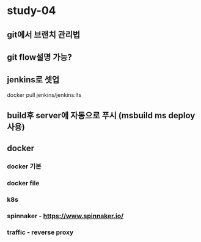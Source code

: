 # study-04

## git에서 브랜치 관리법

## git flow설명 가능?

## jenkins로 셋업 

docker pull jenkins/jenkins:lts

## build후 server에 자동으로 푸시 (msbuild ms deploy 사용)

## docker

### docker 기본

### docker file

### k8s

### spinnaker - https://www.spinnaker.io/

### traffic - reverse proxy


